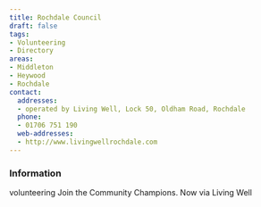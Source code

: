 ```yaml
---
title: Rochdale Council
draft: false
tags:
- Volunteering
- Directory
areas:
- Middleton
- Heywood
- Rochdale
contact:
  addresses:
  - operated by Living Well, Lock 50, Oldham Road, Rochdale
  phone:
  - 01706 751 190
  web-addresses:
  - http://www.livingwellrochdale.com
---
```


### Information
volunteering
Join the Community Champions. Now via Living Well

